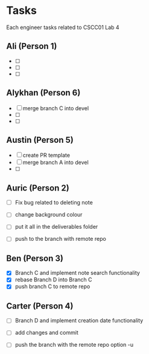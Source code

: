 # Tasks

Each engineer tasks related to CSCC01 Lab 4

## Ali (Person 1)
- [ ] 
- [ ] 
- [ ] 

## Alykhan (Person 6)
- [ ] merge branch C into devel
- [ ] 
- [ ] 

## Austin (Person 5)
- [ ] create PR template 
- [ ] merge branch A into devel
- [ ] 

## Auric (Person 2)
- [ ] Fix bug related to deleting note
- [ ] change background colour
- [ ] put it all in the deliverables folder
- [ ] push to the branch with remote repo


## Ben (Person 3)
- [x] Branch C and implement note search functionality
- [x] rebase Branch D into Branch C
- [x] push branch C to remote repo

## Carter (Person 4)
- [ ] Branch D and implement creation date functionality
- [ ] add changes and commit
- [ ] push the branch with the remote repo option -u

